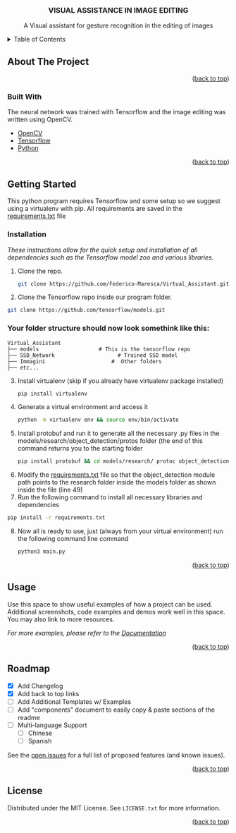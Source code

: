 <div id="top"></div>
<br />
<div align="center">

  <h3 align="center">VISUAL ASSISTANCE IN IMAGE EDITING</h3>

  <p align="center">
    A Visual assistant for gesture recognition in the editing of images
  </p>
</div>



<!-- TABLE OF CONTENTS -->
<details>
  <summary>Table of Contents</summary>
  <ol>
    <li>
      <a href="#about-the-project">About The Project</a>
      <ul>
        <li><a href="#built-with">Built With</a></li>
      </ul>
    </li>
    <li>
      <a href="#getting-started">Getting Started</a>
      <ul>
        <li><a href="#prerequisites">Prerequisites</a></li>
        <li><a href="#installation">Installation</a></li>
      </ul>
    </li>
    <li><a href="#usage">Usage</a></li>
    <li><a href="#roadmap">Roadmap</a></li>
    <li><a href="#contributing">Contributing</a></li>
    <li><a href="#license">License</a></li>
    <li><a href="#contact">Contact</a></li>
    <li><a href="#acknowledgments">Acknowledgments</a></li>
  </ol>
</details>



<!-- ABOUT THE PROJECT -->
## About The Project



<p align="right">(<a href="#top">back to top</a>)</p>



### Built With

The neural network was trained with Tensorflow and the image editing was written using OpenCV.

* [OpenCV](https://opencv.org/)
* [Tensorflow](https://www.tensorflow.org/)
* [Python](https://https://www.python.org/)

<p align="right">(<a href="#top">back to top</a>)</p>



<!-- GETTING STARTED -->
## Getting Started

This python program requires Tensorflow and some setup so we suggest using a virtualenv with pip. All requirements are saved in the [requirements.txt](https://github.com/Federico-Maresca/Virtual_Assistant/blob/master/requirements.txt) file


### Installation

_These instructions allow for the quick setup and installation of all dependencies such as the Tensorflow model zoo and various libraries._

1. Clone the repo.
   ```sh
   git clone https://github.com/Federico-Maresca/Virtual_Assistant.git
   ```
2.  Clone the Tensorflow repo inside our program folder.
   ```sh
   git clone https://github.com/tensorflow/models.git
   ```
### Your folder structure should now look somethink like this:

    Virtual_Assistant
    ├── models                   # This is the tensorflow repo
    ├── SSD_Network                    # Trained SSD model
    ├── Immagini                     #  Other folders
    ├── etc...                    
    
3. Install virtualenv (skip if you already have virtualenv package installed)
   ```sh
   pip install virtualenv 
   ```
4. Generate a virtual environment and access it
   ```sh
   python -m virtualenv env && source env/bin/activate
   ```
5. Install protobuf and run it to generate all the necessary .py files in the models/research/object_detection/protos folder (the end of this command returns you to the starting folder
   ```sh
   pip install protobuf && cd models/research/ protoc object_detection/protos/*.proto --python_out=. && cd ../..
   ```
6. Modify the [requirements.txt](https://github.com/Federico-Maresca/Virtual_Assistant/blob/master/requirements.txt) file so that the object_detection module path points to the research folder inside the models folder as shown inside the file (line 49)
7.  Run the following command to install all necessary libraries and dependencies
   ```sh
   pip install -r requirements.txt
   ```
8. Now all is ready to use, just (always from your virtual  environment) run the following command line command
   ```sh
   python3 main.py
   ```
<p align="right">(<a href="#top">back to top</a>)</p>



<!-- USAGE EXAMPLES -->
## Usage

Use this space to show useful examples of how a project can be used. Additional screenshots, code examples and demos work well in this space. You may also link to more resources.

_For more examples, please refer to the [Documentation](https://example.com)_

<p align="right">(<a href="#top">back to top</a>)</p>



<!-- ROADMAP -->
## Roadmap

- [x] Add Changelog
- [x] Add back to top links
- [ ] Add Additional Templates w/ Examples
- [ ] Add "components" document to easily copy & paste sections of the readme
- [ ] Multi-language Support
    - [ ] Chinese
    - [ ] Spanish

See the [open issues](https://github.com/othneildrew/Best-README-Template/issues) for a full list of proposed features (and known issues).

<p align="right">(<a href="#top">back to top</a>)</p>



<!-- LICENSE -->
## License

Distributed under the MIT License. See `LICENSE.txt` for more information.

<p align="right">(<a href="#top">back to top</a>)</p>

